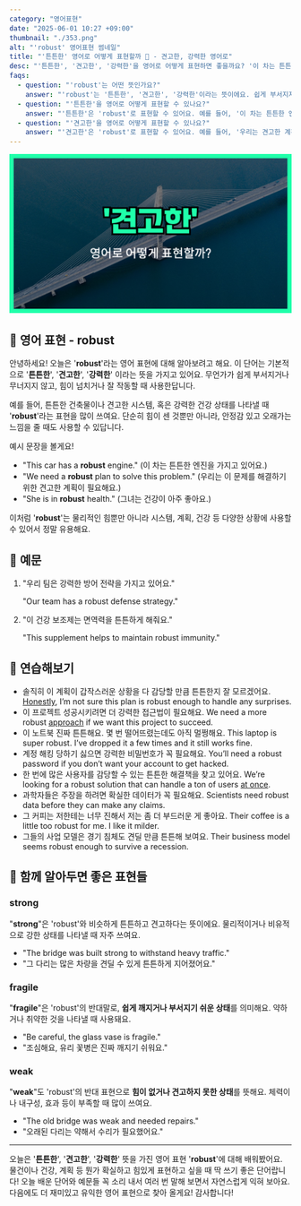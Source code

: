 ```yaml
---
category: "영어표현"
date: "2025-06-01 10:27 +09:00"
thumbnail: "./353.png"
alt: "'robust' 영어표현 썸네일"
title: "'튼튼한' 영어로 어떻게 표현할까 💪 - 견고한, 강력한 영어로"
desc: "'튼튼한', '견고한', '강력한'을 영어로 어떻게 표현하면 좋을까요? '이 차는 튼튼한 엔진을 가지고 있어요.', '우리는 견고한 계획이 필요해요.', '그녀는 건강이 아주 좋아요.' 등을 영어로 표현하는 법을 배워봅시다. 다양한 예문을 통해서 연습하고 본인의 표현으로 만들어 보세요."
faqs:
  - question: "'robust'는 어떤 뜻인가요?"
    answer: "'robust'는 '튼튼한', '견고한', '강력한'이라는 뜻이에요. 쉽게 부서지지 않고 힘이 넘치거나 잘 작동하는 상태를 표현할 때 사용해요."
  - question: "'튼튼한'을 영어로 어떻게 표현할 수 있나요?"
    answer: "'튼튼한'은 'robust'로 표현할 수 있어요. 예를 들어, '이 차는 튼튼한 엔진을 가지고 있어요.'는 'This car has a robust engine.'이라고 말해요."
  - question: "'견고한'을 영어로 어떻게 표현할 수 있나요?"
    answer: "'견고한'은 'robust'로 표현할 수 있어요. 예를 들어, '우리는 견고한 계획이 필요해요.'는 'We need a robust plan to solve this problem.'이라고 말해요."
---
```


!['robust' 영어표현 썸네일](./353.png)

## 🌟 영어 표현 - robust

안녕하세요! 오늘은 '**robust**'라는 영어 표현에 대해 알아보려고 해요. 이 단어는 기본적으로 '**튼튼한**', '**견고한**', '**강력한**' 이라는 뜻을 가지고 있어요. 무언가가 쉽게 부서지거나 무너지지 않고, 힘이 넘치거나 잘 작동할 때 사용한답니다.

예를 들어, 튼튼한 건축물이나 견고한 시스템, 혹은 강력한 건강 상태를 나타낼 때 '**robust**'라는 표현을 많이 쓰여요. 단순히 힘이 센 것뿐만 아니라, 안정감 있고 오래가는 느낌을 줄 때도 사용할 수 있답니다.

예시 문장을 볼게요!

- "This car has a **robust** engine." (이 차는 튼튼한 엔진을 가지고 있어요.)
- "We need a **robust** plan to solve this problem." (우리는 이 문제를 해결하기 위한 견고한 계획이 필요해요.)
- "She is in **robust** health." (그녀는 건강이 아주 좋아요.)

이처럼 '**robust**'는 물리적인 힘뿐만 아니라 시스템, 계획, 건강 등 다양한 상황에 사용할 수 있어서 정말 유용해요.

## 📖 예문

1. "우리 팀은 강력한 방어 전략을 가지고 있어요."

   "Our team has a robust defense strategy."

2. "이 건강 보조제는 면역력을 튼튼하게 해줘요."

   "This supplement helps to maintain robust immunity."

## 💬 연습해보기

<ul data-interactive-list>
  <li data-interactive-item>
    <span data-toggler>솔직히 이 계획이 갑작스러운 상황을 다 감당할 만큼 튼튼한지 잘 모르겠어요.</span>
    <span data-answer><a href="/blog/in-english/336.honestly/">Honestly</a>, I’m not sure this plan is robust enough to handle any surprises.</span>
  </li>
  <li data-interactive-item>
    <span data-toggler>이 프로젝트 성공시키려면 더 강력한 접근법이 필요해요.</span>
    <span data-answer>We need a more robust <a href="/blog/in-english/267.approach/">approach</a> if we want this project to succeed.</span>
  </li>
  <li data-interactive-item>
    <span data-toggler>이 노트북 진짜 튼튼해요. 몇 번 떨어뜨렸는데도 아직 멀쩡해요.</span>
    <span data-answer>This laptop is super robust. I’ve dropped it a few times and it still works fine.</span>
  </li>
  <li data-interactive-item>
    <span data-toggler>계정 해킹 당하기 싫으면 강력한 비밀번호가 꼭 필요해요.</span>
    <span data-answer>You’ll need a robust password if you don’t want your account to get hacked.</span>
  </li>
  <li data-interactive-item>
    <span data-toggler>한 번에 많은 사용자를 감당할 수 있는 튼튼한 해결책을 찾고 있어요.</span>
    <span data-answer>We’re looking for a robust solution that can handle a ton of users <a href="/blog/in-english/357.insight/">at once</a>.</span>
  </li>
  <li data-interactive-item>
    <span data-toggler>과학자들은 주장을 하려면 확실한 데이터가 꼭 필요해요.</span>
    <span data-answer>Scientists need robust data before they can make any claims.</span>
  </li>
  <li data-interactive-item>
    <span data-toggler>그 커피는 저한테는 너무 진해서 저는 좀 더 부드러운 게 좋아요.</span>
    <span data-answer>Their coffee is a little too robust for me. I like it milder.</span>
  </li>
  <li data-interactive-item>
    <span data-toggler>그들의 사업 모델은 경기 침체도 견딜 만큼 튼튼해 보여요.</span>
    <span data-answer>Their business model seems robust enough to survive a recession.</span>
  </li>
</ul>

## 🤝 함께 알아두면 좋은 표현들

### strong

"**strong**"은 'robust'와 비슷하게 튼튼하고 견고하다는 뜻이에요. 물리적이거나 비유적으로 강한 상태를 나타낼 때 자주 쓰여요.

- "The bridge was built strong to withstand heavy traffic."
- "그 다리는 많은 차량을 견딜 수 있게 튼튼하게 지어졌어요."

### fragile

"**fragile**"은 'robust'의 반대말로, **쉽게 깨지거나 부서지기 쉬운 상태**를 의미해요. 약하거나 취약한 것을 나타낼 때 사용돼요.

- "Be careful, the glass vase is fragile."
- "조심해요, 유리 꽃병은 진짜 깨지기 쉬워요."

### weak

"**weak**"도 'robust'의 반대 표현으로 **힘이 없거나 견고하지 못한 상태**를 뜻해요. 체력이나 내구성, 효과 등이 부족할 때 많이 쓰여요.

- "The old bridge was weak and needed repairs."
- "오래된 다리는 약해서 수리가 필요했어요."

---

오늘은 '**튼튼한**', '**견고한**', '**강력한**' 뜻을 가진 영어 표현 '**robust**'에 대해 배워봤어요. 물건이나 건강, 계획 등 뭔가 확실하고 힘있게 표현하고 싶을 때 딱 쓰기 좋은 단어랍니다! 오늘 배운 단어와 예문들 꼭 소리 내서 여러 번 말해 보면서 자연스럽게 익혀 보아요. 다음에도 더 재미있고 유익한 영어 표현으로 찾아 올게요! 감사합니다!
